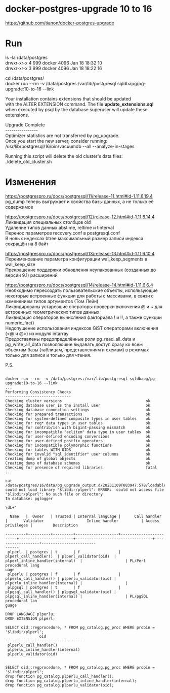 # docker-postgres-upgrade 10 to 16

https://github.com/tianon/docker-postgres-upgrade

# Run

ls -la /data/postgres<BR>
 drwxr-xr-x 4  999 docker 4096 Jan 18 18:32 10<BR>
 drwxr-xr-x 3  999 docker 4096 Jan 18 18:22 16<BR>

cd /data/postgres/<BR>
docker run --rm  -v /data/postgres:/var/lib/postgresql sqldbapg/pg-upgrade:10-to-16 --link

Your installation contains extensions that should be updated<BR>
with the ALTER EXTENSION command.  The file <B>update_extensions.sql</B><BR>
when executed by psql by the database superuser will update these extensions.<BR>


Upgrade Complete<BR>
----------------<BR>
Optimizer statistics are not transferred by pg_upgrade.<BR>
Once you start the new server, consider running:<BR>
    /usr/lib/postgresql/16/bin/vacuumdb --all --analyze-in-stages<BR>

Running this script will delete the old cluster's data files:<BR>
    ./delete_old_cluster.sh

# Изменения
https://postgrespro.ru/docs/postgresql/11/release-11.html#id-1.11.6.19.4<BR>
pg_dump теперь выгружает и свойства базы данных, а не только её содержимое

https://postgrespro.ru/docs/postgresql/12/release-12.html#id-1.11.6.14.4<BR>
Ликвидация специальных столбцов oid<BR>
Удаление типов данных abstime, reltime и tinterval<BR>
Перенос параметров recovery.conf в postgresql.conf<BR>
В новых индексах btree максимальный размер записи индекса сокращён на 8 байт

https://postgrespro.ru/docs/postgresql/13/release-13.html#id-1.11.6.10.4<BR>
Переименование параметра конфигурации wal_keep_segments в wal_keep_size<BR>
Прекращение поддержки обновления неупакованных (созданных до версии 9.1) расширений

https://postgrespro.ru/docs/postgresql/14/release-14.html#id-1.11.6.6.4<BR>
Необходимо пересоздать пользовательские объекты, использующие некоторые встроенные функции для работы с массивами, в связи с изменением типов аргументов (Том Лейн)<BR>
Ликвидированы устаревшие операторы проверки включения @ и ~ для встроенных геометрических типов данных<BR>
Ликвидация операторов вычисления факториала ! и !!, а также функции numeric_fac()<BR>
Недопущение использования индексов GiST операторами включения (<@ и @>) из модуля intarray<BR>
Предоставлены предопределённые роли pg_read_all_data и pg_write_all_data позволяющие выдавать доступ сразу ко всем объектам базы (таблицам, представлениям и схемам) в режимах только для записи и только для чтения.

P.S.<BR>
<pre><code>
docker run --rm  -v /data/postgres:/var/lib/postgresql sqldbapg/pg-upgrade:10-to-16 --link
...
Performing Consistency Checks
-----------------------------
Checking cluster versions                                     ok
Checking database user is the install user                    ok
Checking database connection settings                         ok
Checking for prepared transactions                            ok
Checking for system-defined composite types in user tables    ok
Checking for reg* data types in user tables                   ok
Checking for contrib/isn with bigint-passing mismatch         ok
Checking for incompatible "aclitem" data type in user tables  ok
Checking for user-defined encoding conversions                ok
Checking for user-defined postfix operators                   ok
Checking for incompatible polymorphic functions               ok
Checking for tables WITH OIDS                                 ok
Checking for invalid "sql_identifier" user columns            ok
Creating dump of global objects                               ok
Creating dump of database schemas                             ok
Checking for presence of required libraries                   fatal
...

cat /data/postgres/16/data/pg_upgrade_output.d/20231109T083947.578/loadable_libraries.txt 
could not load library "$libdir/plperl": ERROR:  could not access file "$libdir/plperl": No such file or directory
In database: pglogger

\dL+"

  Name   |  Owner   | Trusted | Internal language |      Call handler      |       Validator        |          Inline handler          | Access privileges |         Description    
      
---------+----------+---------+-------------------+------------------------+------------------------+----------------------------------+-------------------+------------------------
------
 plperl  | postgres | t       | f                 | plperl_call_handler()  | plperl_validator(oid)  | plperl_inline_handler(internal)  |                   | PL/Perl procedural lang
uage
 plperlu | postgres | f       | f                 | plperlu_call_handler() | plperlu_validator(oid) | plperlu_inline_handler(internal) |                   | 
 plpgsql | postgres | t       | f                 | plpgsql_call_handler() | plpgsql_validator(oid) | plpgsql_inline_handler(internal) |                   | PL/pgSQL procedural lan
guage

DROP LANGUAGE plperlu;
DROP EXTENSION plperl;

SELECT oid::regprocedure, * FROM pg_catalog.pg_proc WHERE probin = '$libdir/plperl';
               oid                
----------------------------------
 plperlu_call_handler()
 plperlu_inline_handler(internal)
 plperlu_validator(oid)
</code></pre>

<pre><code>
SELECT oid::regprocedure, * FROM pg_catalog.pg_proc WHERE probin = '$libdir/plperl';
drop function pg_catalog.plperlu_call_handler();
drop function pg_catalog.plperlu_inline_handler(internal);
drop function pg_catalog.plperlu_validator(oid);
</code></pre>
